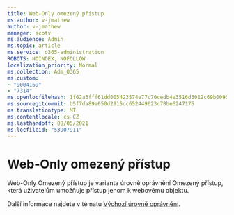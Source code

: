 ```yaml
---
title: Web-Only omezený přístup
ms.author: v-jmathew
author: v-jmathew
manager: scotv
ms.audience: Admin
ms.topic: article
ms.service: o365-administration
ROBOTS: NOINDEX, NOFOLLOW
localization_priority: Normal
ms.collection: Adm_O365
ms.custom:
- "9004169"
- "7314"
ms.openlocfilehash: 1f62a3fff61dd005423574e77c70cedb4e3516d3012c69b0095246aa194154e5
ms.sourcegitcommit: b5f7da89a650d2915dc652449623c78be6247175
ms.translationtype: MT
ms.contentlocale: cs-CZ
ms.lasthandoff: 08/05/2021
ms.locfileid: "53907911"
---
```

# <a name="web-only-limited-access"></a>Web-Only omezený přístup

Web-Only Omezený přístup je varianta úrovně oprávnění Omezený přístup, která uživatelům umožňuje přístup jenom k webovému objektu.

Další informace najdete v tématu [Výchozí úrovně oprávnění](https://docs.microsoft.com/sharepoint/understanding-permission-levels#default-permission-levels).
